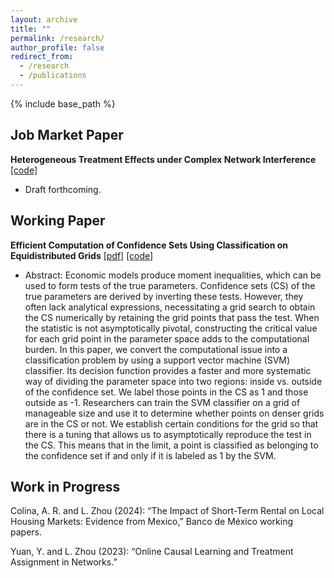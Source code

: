 ```yaml
---
layout: archive
title: ""
permalink: /research/
author_profile: false
redirect_from:
  - /research
  - /publications
---
```


{% include base_path %}

## Job Market Paper
**Heterogeneous Treatment Effects under Complex Network Interference** [[code]](https://github.com/lbz5158/network_rkhs)
* Draft forthcoming. 

## Working Paper

**Efficient Computation of Confidence Sets Using Classification on Equidistributed Grids** [[pdf]](https://arxiv.org/abs/2401.01804) [[code]](https://github.com/lbz5158/svm_equidistribution)

* Abstract: Economic models produce moment inequalities, which can be used to form tests of the true parameters. Confidence sets (CS) of the true parameters are derived by inverting these tests. However, they often lack analytical expressions, necessitating a grid search to obtain the CS numerically by retaining the grid points that pass the test. When the statistic is not asymptotically pivotal, constructing the critical value for each grid point in the parameter space adds to the computational burden. In this paper, we convert the computational issue into a classification problem by using a support vector machine (SVM) classifier. Its decision function provides a faster and more systematic way of dividing the parameter space into two regions: inside vs. outside of the confidence set. We label those points in the CS as 1 and those outside as -1. Researchers can train the SVM classifier on a grid of manageable size and use it to determine whether points on denser grids are in the CS or not. We establish certain conditions for the grid so that there is a tuning that allows us to asymptotically reproduce the test in the CS. This means that in the limit, a point is classified as belonging to the confidence set if and only if it is labeled as 1 by the SVM.



## Work in Progress
Colina, A. R. and L. Zhou (2024): “The Impact of Short-Term Rental on Local Housing Markets:
Evidence from Mexico,” Banco de México working papers.

Yuan, Y. and L. Zhou (2023): “Online Causal Learning and Treatment Assignment in Networks.”
